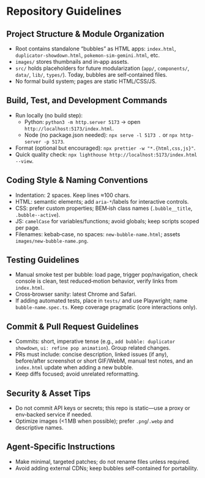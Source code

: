 # Repository Guidelines

## Project Structure & Module Organization
- Root contains standalone “bubbles” as HTML apps: `index.html`, `duplicator-showdown.html`, `pokemon-sim-gemini.html`, etc.
- `images/` stores thumbnails and in‑app assets.
- `src/` holds placeholders for future modularization (`app/`, `components/`, `data/`, `lib/`, `types/`). Today, bubbles are self‑contained files.
- No formal build system; pages are static HTML/CSS/JS.

## Build, Test, and Development Commands
- Run locally (no build step):
  - Python: `python3 -m http.server 5173` → open `http://localhost:5173/index.html`.
  - Node (no package.json needed): `npx serve -l 5173 .` or `npx http-server -p 5173`.
- Format (optional but encouraged): `npx prettier -w "*.{html,css,js}"`.
- Quick quality check: `npx lighthouse http://localhost:5173/index.html --view`.

## Coding Style & Naming Conventions
- Indentation: 2 spaces. Keep lines ≈100 chars.
- HTML: semantic elements; add `aria-*`/labels for interactive controls.
- CSS: prefer custom properties; BEM‑ish class names (`.bubble__title`, `.bubble--active`).
- JS: `camelCase` for variables/functions; avoid globals; keep scripts scoped per page.
- Filenames: kebab‑case, no spaces: `new-bubble-name.html`; assets `images/new-bubble-name.png`.

## Testing Guidelines
- Manual smoke test per bubble: load page, trigger pop/navigation, check console is clean, test reduced‑motion behavior, verify links from `index.html`.
- Cross‑browser sanity: latest Chrome and Safari.
- If adding automated tests, place in `tests/` and use Playwright; name `bubble-name.spec.ts`. Keep coverage pragmatic (core interactions only).

## Commit & Pull Request Guidelines
- Commits: short, imperative tense (e.g., `add bubble: duplicator showdown`, `ui: refine pop animation`). Group related changes.
- PRs must include: concise description, linked issues (if any), before/after screenshot or short GIF/WebM, manual test notes, and an `index.html` update when adding a new bubble.
- Keep diffs focused; avoid unrelated reformatting.

## Security & Asset Tips
- Do not commit API keys or secrets; this repo is static—use a proxy or env‑backed service if needed.
- Optimize images (<1 MB when possible); prefer `.png`/`.webp` and descriptive names.

## Agent‑Specific Instructions
- Make minimal, targeted patches; do not rename files unless required.
- Avoid adding external CDNs; keep bubbles self‑contained for portability.

